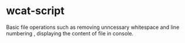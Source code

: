 # wcat-script
Basic file operations such as removing unncessary whitespace and line numbering , displaying the content of file in console.
